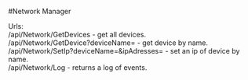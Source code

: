 #Network Manager

Urls:
<br/>
<a>/api/Network/GetDevices - get all devices.
<br/>
/api/Network/GetDevice?deviceName= <span>- get device by name.
<br/>
/api/Network/SetIp?deviceName=&ipAdresses= - set an ip of device by name.
<br/>
/api/Network/Log - returns a log of events.
<br/>
